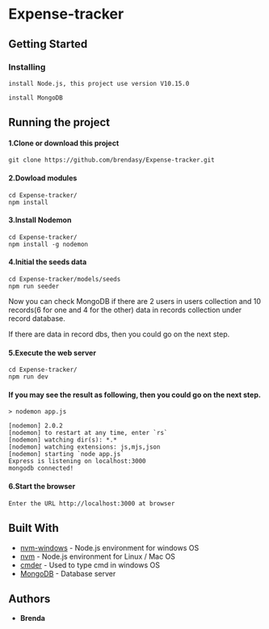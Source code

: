 # Expense-tracker


## Getting Started
### Installing
```
install Node.js, this project use version V10.15.0
```
```
install MongoDB
```
## Running the project

#### 1.Clone or download this project
```
git clone https://github.com/brendasy/Expense-tracker.git
```

#### 2.Dowload modules 
```
cd Expense-tracker/
npm install
```

#### 3.Install Nodemon
```
cd Expense-tracker/
npm install -g nodemon
```

#### 4.Initial the seeds data 
```
cd Expense-tracker/models/seeds
npm run seeder
```
Now you can check MongoDB if there are 2 users in users collection and 10 records(6 for one and 4 for the other) data in records collection under record database.

If there are data in record dbs, then you could go on the next step.

#### 5.Execute the web server
```
cd Expense-tracker/
npm run dev
```
#### If you may see the result as following, then you could go on the next step.

    > nodemon app.js

    [nodemon] 2.0.2
    [nodemon] to restart at any time, enter `rs`
    [nodemon] watching dir(s): *.*
    [nodemon] watching extensions: js,mjs,json
    [nodemon] starting `node app.js`
    Express is listening on localhost:3000
    mongodb connected!
    
#### 6.Start the browser

```
Enter the URL http://localhost:3000 at browser
```

## Built With

* [nvm-windows](https://github.com/coreybutler/nvm-windows) - Node.js environment for windows OS
* [nvm](https://github.com/nvm-sh/nvm) - Node.js environment for Linux / Mac OS
* [cmder](https://cmder.net/) - Used to type cmd in windows OS
* [MongoDB](https://www.mongodb.com/) - Database server


## Authors

* **Brenda** 
